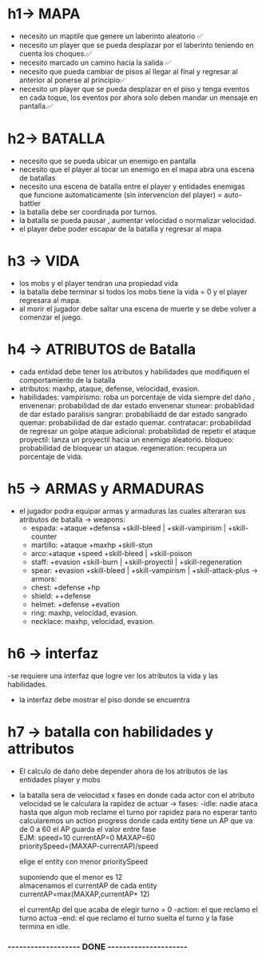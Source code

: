 
# h1-> MAPA
- necesito un maptile que genere un laberinto aleatorio ✅
- necesito un player que se pueda desplazar por el laberinto teniendo en cuenta los choques.✅
- necesito marcado un camino hacia la salida ✅
- necesito que pueda cambiar de  pisos al llegar al final y regresar al anterior al ponerse al principio✅
- necesito un player que se pueda desplazar en el piso y tenga eventos en cada toque, los eventos por ahora solo deben mandar un mensaje en pantalla.✅

# h2-> BATALLA
- necesito que se pueda ubicar un enemigo en pantalla
- necesito que el player al tocar un enemigo en el mapa abra una escena de batallas
- necesito una escena de batalla entre el player y entidades enemigas que funcione automaticamente (sin 	  intervencion del player) = auto-battler
- la batalla debe ser coordinada por turnos.
- la batalla se pueda pausar , aumentar velocidad o normalizar velocidad.
- el player debe poder escapar de la batalla y regresar al mapa

# h3 -> VIDA
- los mobs y el player tendran una propiedad vida 
- la batalla debe terminar si todos los mobs tiene la vida = 0 y el player regresara al mapa.
- al morir el jugador debe saltar una escena de muerte y se debe volver a comenzar el juego.


# h4 -> ATRIBUTOS de Batalla
- cada entidad debe tener los atributos y habilidades que modifiquen el comportamiento de la batalla
- atributos: 
	 maxhp, ataque, defense, velocidad, evasion.
- habilidades: 
	vampirismo: roba un porcentaje de vida siempre del daño ,
	envenenar: probabilidad de dar estado envenenar
        stunear: probablidad de dar estado paralisis
	sangrar: probabiliadd de dar estado sangrado
	quemar: probabilidad de dar estado quemar.
        contratacar: probabilidad de regresar un golpe
        ataque adicional: probabilidad de repetir el ataque
	proyectil: lanza un proyectil hacia un enemigo aleatorio.
	bloqueo: probabilidad de bloquear un ataque.
	regeneration: recupera un porcentaje de vida.

# h5 -> ARMAS y ARMADURAS
- el jugador podra equipar armas y armaduras las cuales alteraran sus atributos de batalla
-> weapons:
	- espada: +ataque +defensa +skill-bleed | +skill-vampirism | +skill-counter
	- martillo: +ataque +maxhp +skill-stun
	- arco:+ataque +speed +skill-bleed | +skill-poison
	- staff: +evasion +skill-burn | +skill-proyectil | +skill-regeneration
	- spear: +evasion +skill-bleed | +skill-vampirism | +skill-attack-plus
-> armors:
	- chest: +defense +hp 
	- shield: ++defense
	- helmet: +defense +evation
 	- ring:  maxhp, velocidad, evasion.
	- necklace: maxhp, velocidad, evasion.

# h6 -> interfaz
-se requiere una interfaz que logre ver los atributos la vida y las habilidades.
- la interfaz debe mostrar el piso donde se encuentra

# h7 -> batalla con habilidades y attributos
- El calculo de daño debe depender ahora de los atributos de las entidades player y mobs
- la batalla sera de velocidad x fases en donde cada actor con el atributo velocidad se le calculara la rapidez de actuar
 -> fases:
	-idle: nadie ataca hasta que algun mob reclame el turno por rapidez
	para no esperar tanto calcularemos un action progress 
	donde cada entity tiene un AP que va de 0  a 60
	el AP guarda el valor entre fase	
	EJM:
	speed=10
	currentAP=0
	MAXAP=60	
	prioritySpeed=(MAXAP-currentAP)/speed	

	elige el entity con menor prioritySpeed
	
	suponiendo que el menor es 12			
	almacenamos el currentAP de cada entity
	currentAP=max(MAXAP,currentAP+ 12)	
	
	el currentAp del que acaba de elegir turno = 0
	-action: el que reclamo el turno actua
	-end: el que reclamo el turno suelta el turno y la fase termina en idle.


	
### ------------------- DONE ---------------------